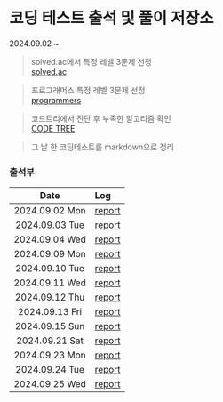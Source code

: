 # 코딩 테스트 출석 및 풀이 저장소
2024.09.02 ~ 

> solved.ac에서 특정 레벨 3문제 선정<br>
[solved.ac](https://solved.ac/)

> 프로그래머스 특정 레벨 3문제 선정<br>
[programmers](https://school.programmers.co.kr/learn/challenges?order=acceptance_asc&page=1)

> 코드트리에서 진단 후 부족한 알고리즘 확인<br>
[CODE TREE](https://www.codetree.ai/missions)

> 그 날 한 코딩테스트를 markdown으로 정리

### 출석부
|Date|Log|
|:---:|:---|
|2024.09.02 Mon|[report](/2024/9/2/report.md)|
|2024.09.03 Tue|[report](/2024/9/3/report.md)| ㅇ
|2024.09.04 Wed|[report](/2024/9/4/report.md)|
|2024.09.09 Mon|[report](/2024/9/9/report.md)|
|2024.09.10 Tue|[report](/2024/9/10/report.md)|
|2024.09.11 Wed|[report](/2024/9/11/report.md)|
|2024.09.12 Thu|[report](/2024/9/12/report.md)|
|2024.09.13 Fri|[report](/2024/9/13/report.md)|
|2024.09.15 Sun|[report](/2024/9/15/report.md)|
|2024.09.21 Sat|[report](/2024/9/21/report.md)|
|2024.09.23 Mon|[report](/2024/9/23/report.md)|
|2024.09.24 Tue|[report](/2024/9/24/report.md)|
|2024.09.25 Wed|[report](/2024/9/25/report.md)|